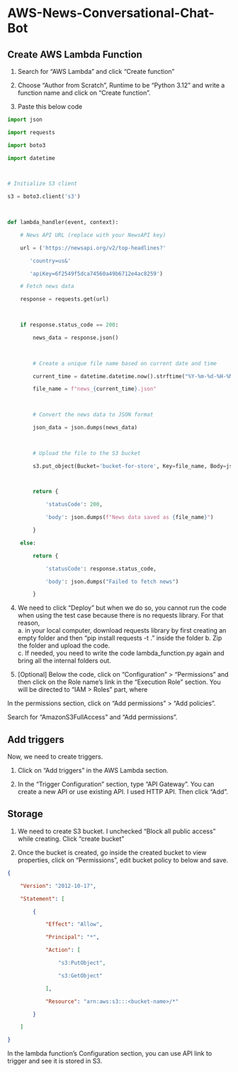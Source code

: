 # AWS-News-Conversational-Chat-Bot

## Create AWS Lambda Function 

1. Search for “AWS Lambda” and click “Create function” 

2. Choose “Author from Scratch”, Runtime to be “Python 3.12” and write a function name and click on “Create function”. 

3. Paste this below code 
```python
import json 

import requests 

import boto3 

import datetime 

 

# Initialize S3 client 

s3 = boto3.client('s3') 

 

def lambda_handler(event, context): 

    # News API URL (replace with your NewsAPI key) 

    url = ('https://newsapi.org/v2/top-headlines?' 

       'country=us&' 

       'apiKey=6f2549f5dca74560a49b6712e4ac8259') 

    # Fetch news data 

    response = requests.get(url) 

     

    if response.status_code == 200: 

        news_data = response.json() 

         

        # Create a unique file name based on current date and time 

        current_time = datetime.datetime.now().strftime("%Y-%m-%d-%H-%M-%S") 

        file_name = f"news_{current_time}.json" 

         

        # Convert the news data to JSON format 

        json_data = json.dumps(news_data) 

         

        # Upload the file to the S3 bucket 

        s3.put_object(Bucket='bucket-for-store', Key=file_name, Body=json_data) 

         

        return { 

            'statusCode': 200, 

            'body': json.dumps(f"News data saved as {file_name}") 

        } 

    else: 

        return { 

            'statusCode': response.status_code, 

            'body': json.dumps("Failed to fetch news") 

        } 
```
4. We need to click “Deploy” but when we do so, you cannot run the code when using the test case because there is no requests library. For that reason,  
a. in your local computer, download requests library by first creating an empty folder and then “pip install requests -t .” inside the folder 
b. Zip the folder and upload the code.  
c. If needed, you need to write the code lambda_function.py again and bring all the internal folders out. 

5. [Optional] Below the code, click on “Configuration” > “Permissions” and then click on the Role name’s link in the “Execution Role” section. You will be directed to “IAM > Roles” part, where  

In the permissions section, click on “Add permissions” > “Add policies”. 

Search for “AmazonS3FullAccess” and “Add permissions”. 

## Add triggers 

Now, we need to create triggers.  

1. Click on “Add triggers” in the AWS Lambda section. 

2. In the “Trigger Configuration” section, type “API Gateway”. You can create a new API or use existing API. I used HTTP API. Then click “Add”. 

## Storage  

1. We need to create S3 bucket. I unchecked “Block all public access” while creating. Click “create bucket” 

2. Once the bucket is created, go inside the created bucket to view properties, click on “Permissions”, edit bucket policy to below and save. 

```json
{ 

    "Version": "2012-10-17", 

    "Statement": [ 

        { 

            "Effect": "Allow", 

            "Principal": "*", 

            "Action": [ 

                "s3:PutObject", 

                "s3:GetObject" 

            ], 

            "Resource": "arn:aws:s3:::<bucket-name>/*" 

        } 

    ] 

} 
```
In the lambda function’s Configuration section, you can use API link to trigger and see it is stored in S3. 
